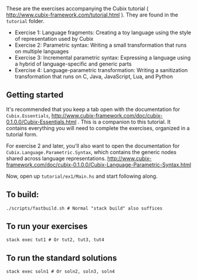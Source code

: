 These are the exercises accompanying the Cubix tutorial ( http://www.cubix-framework.com/tutorial.html ). They are found in the `tutorial` folder.

* Exercise 1: Language fragments: Creating a toy language using the style of representation used by Cubix
* Exercise 2: Parametric syntax: Writing a small transformation that runs on multiple languages
* Exercise 3: Incremental parametric syntax: Expressing a language using a hybrid of language-specific and generic parts
* Exercise 4: Language-parametric transformation: Writing a sanitization transformation that runs on C, Java, JavaScript, Lua, and Python

## Getting started

It's recommended that you keep a tab open with the documentation for `Cubix.Essentials`, http://www.cubix-framework.com/doc/cubix-0.1.0.0/Cubix-Essentials.html . This is a companion to this tutorial. It contains everything
you will need to complete the exercises, organized in a tutorial form.

For exercise 2 and later, you'll also want to open the documentation for `Cubix.Language.Parametric.Syntax`,
which contains the generic nodes shared across language representations. http://www.cubix-framework.com/doc/cubix-0.1.0.0/Cubix-Language-Parametric-Syntax.html

Now, open up `tutorial/ex1/Main.hs` and start following along.


## To build:

    ./scripts/fastbuild.sh # Normal "stack build" also suffices

## To run your exercises

    stack exec tut1 # Or tut2, tut3, tut4

## To run the standard solutions

    stack exec soln1 # Or soln2, soln3, soln4
